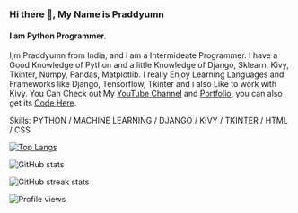 ### Hi there 👋, My Name is Praddyumn
#### I am Python Programmer.

I,m Praddyumn from India, and i am a Intermideate Programmer. I have a Good Knowledge of Python and a little Knowledge of Django, Sklearn, Kivy, Tkinter, Numpy, Pandas, Matplotlib. I really Enjoy Learning Languages and Frameworks like Django, Tensorflow, Tkinter and i also Like to work with Kivy. You Can Check out My [YouTube Channel](https://www.youtube.com/channel/UCIs4qW1rvPCD0l9Zvls4ztg) and [Portfolio](https://praddyumnyadav.netlify.app), you can also get its [Code Here](https://github.com/PraddyumnYadav/PraddyumnYadavPortfolio).

Skills: PYTHON / MACHINE LEARNING / DJANGO / KIVY / TKINTER / HTML / CSS

[![Top Langs](https://github-readme-stats.vercel.app/api/top-langs/?username=PraddyumnYadav&layout=compact&theme=darcula)](https://github.com/anuraghazra/github-readme-stats)

![GitHub stats](https://github-readme-stats.vercel.app/api?username=PraddyumnYadav&show_icons=true&theme=dracula)  

![GitHub streak stats](https://streak-stats.demolab.com/?user=PraddyumnYadav&theme=dracula)

![Profile views](https://gpvc.arturio.dev/PraddyumnYadav&theme=dracula)
